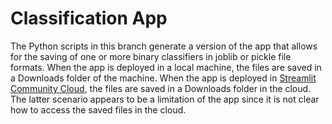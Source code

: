 # Classification App

The Python scripts in this branch generate a version of the app that allows for the saving of one or more binary classifiers in joblib or pickle file formats. When the app is deployed in a local machine, the files are saved in a Downloads folder of the machine. When the app is deployed in [Streamlit Community Cloud](https://streamlit.io/cloud), the files are saved in a Downloads folder in the cloud. The latter scenario appears to be a limitation of the app since it is not clear how to access the saved files in the cloud.
